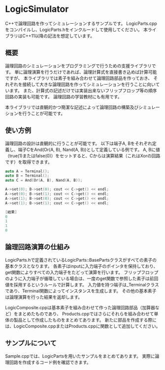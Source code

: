 # LogicSimulator
C++で論理回路を作ってシミュレーションするサンプルです。
LogicParts.cppをコンパイルし、LogicParts.hをインクルードして使用してください。
本ライブラリはC++11以降の記法を想定しています。

## 概要
論理回路のシミュレーションをプログラミングで行うための支援ライブラリです。
単に論理演算を行うだけであれば、論理計算式を直接書き込めば計算可能ですが、
本ライブラリでは素子を組み合わせて論理回路部品を作っておき、
それぞれを接続して大きな論理回路を作ってシミュレーションを行うことに向いています。
また、計算式の記述だけでは実装出来ないフリップフロップ等の順序回路の実装も可能です。
論理回路の学習教材にも有用です。

本ライブラリでは直観的かつ簡潔な記述によって論理回路の構築及びシミュレーションを行うことが可能です。

## 使い方例
論理回路の設計は直観的に行うことが可能です。
以下は端子A, Bをそれぞれ定義し、端子CをAnd(Or(A, B), Nand(A, B))として定義している例です。
A, Bに値（true(1)またはfalse(0)）をセットすると、Cからは演算結果（これはXorの回路です）を取得できます。

```cpp
auto A = Terminal();
auto B = Terminal();
auto C = And(Or(A, B), Nand(A, B));

A->set(0); B->set(0); cout << C->get() << endl;
A->set(0); B->set(1); cout << C->get() << endl;
A->set(1); B->set(0); cout << C->get() << endl;
A->set(1); B->set(1); cout << C->get() << endl;
```

```cpp
[結果]
0
1
1
0
```

## 論理回路演算の仕組み
LogicParts.hで定義されているLogicParts::BasePartsクラスがすべての素子の基本クラスとなります。
各素子はinputに入力端子のポインタを保持しており、get関数によりすべての入力端子をたどって演算を行います。
フリップフロップのように入力端子が循環している場合は、一度のget関数で参照した素子は前回値を採用するというルールで計算します。
入力値を持つ端子は_Terminalクラスであり、Terminal関数によってインスタンスを生成します。
その他の基本素子は論理演算を行った結果を返却します。

LogicComposite.cppは基本素子を組み合わせて作った論理回路部品（加算器など）をまとめたものであり、
Products.cppではさらにそれらを組み合わせて単体の製品として作成したものをまとめてあります。
新たに部品を作成する際には、LogicComposite.cppまたはProducts.cppに関数として追加してください。

## サンプルについて
Sample.cppでは、LogicPartsを用いたサンプルをまとめてあります。
実際に論理回路を作成するコード例を確認できます。

